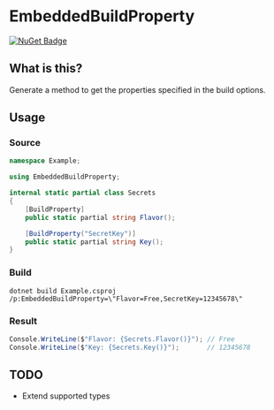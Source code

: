 # EmbeddedBuildProperty

[![NuGet Badge](https://buildstats.info/nuget/EmbeddedBuildProperty)](https://www.nuget.org/packages/EmbeddedBuildProperty/)

## What is this?

Generate a method to get the properties specified in the build options.

## Usage

### Source

```cs
namespace Example;

using EmbeddedBuildProperty;

internal static partial class Secrets
{
    [BuildProperty]
    public static partial string Flavor();

    [BuildProperty("SecretKey")]
    public static partial string Key();
}
```

### Build

```
dotnet build Example.csproj /p:EmbeddedBuildProperty=\"Flavor=Free,SecretKey=12345678\"
```

### Result

```cs
Console.WriteLine($"Flavor: {Secrets.Flavor()}"); // Free
Console.WriteLine($"Key: {Secrets.Key()}");       // 12345678
```

## TODO

* Extend supported types
